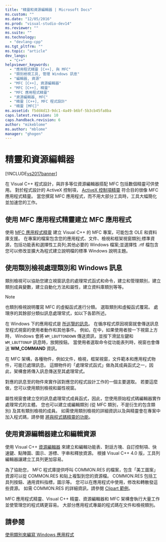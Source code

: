 ```yaml
---
title: "精靈和資源編輯器 | Microsoft Docs"
ms.custom: ""
ms.date: "12/05/2016"
ms.prod: "visual-studio-dev14"
ms.reviewer: ""
ms.suite: ""
ms.technology: 
  - "devlang-cpp"
ms.tgt_pltfrm: ""
ms.topic: "article"
dev_langs: 
  - "C++"
helpviewer_keywords: 
  - "應用程式精靈 [C++], 與 MFC"
  - "類別檢視工具, 管理 Windows 訊息"
  - "編輯器, 資源"
  - "MFC [C++], 資源編輯器"
  - "MFC [C++], 精靈"
  - "MFC 應用程式精靈"
  - "資源編輯器, MFC"
  - "精靈 [C++], MFC 程式設計"
  - "精靈 [MFC]"
ms.assetid: f5dd4d13-9dc1-4a49-b6bf-5b3cb45fa8ba
caps.latest.revision: 10
caps.handback.revision: 6
author: "mikeblome"
ms.author: "mblome"
manager: "ghogen"
---
```

# 精靈和資源編輯器
[!INCLUDE[vs2017banner](../assembler/inline/includes/vs2017banner.md)]

在 Visual C\+\+ 程式設計，與許多等位資源編輯器搭配 MFC 包括數個精靈可供使用。  對於程式設計的 ActiveX 控制項， [ActiveX 控制項精靈](../mfc/reference/mfc-activex-control-wizard.md) 符合目的很像 MFC 應用程式精靈。  當您撰寫 MFC 應用程式，而不用大部分工具時，工具大幅簡化並加速您的工作。  
  
##  <a name="_core_use_appwizard_to_create_an_mfc_application"></a> 使用 MFC 應用程式精靈建立 MFC 應用程式  
 使用 [MFC 應用程式精靈](../mfc/reference/mfc-application-wizard.md) 建立 Visual C\+\+ 的 MFC 專案，可能包含 OLE 和資料庫支援。  在專案的檔案包含您的應用程式、文件、檢視和框架視窗類別;標準資源，包括功能表和選擇性工具列;其他必要的 Windows 檔案;並選擇性 .rtf 檔包含您可以修改並擴大為程式建立說明檔的標準 Windows 說明主題。  
  
##  <a name="_core_use_classwizard_to_manage_classes_and_windows_messages"></a> 使用類別檢視處理類別和 Windows 訊息  
 類別檢視可以協助您建立視窗訊息的處理常式函式和命令，建立和管理類別，建立類別成員變數，建立自動化方法和屬性，建立資料庫類別等等。  
  
> [!NOTE]
>  也類別檢視說明覆寫 MFC 的虛擬函式進行分類。  選取類別和虛擬函式覆寫。  處理序的其餘部分類似訊息處理常式，如以下各節所述。  
  
 在 Windows 下的應用程式是 [所巡覽的訊息](../mfc/message-handling-and-mapping.md)。  在循序程式原因視窗就會傳送訊息至程式視窗的使用者動作和其他事件。  例如，在中，如果使用者按一下視窗上方時， Windows 會將 `WM_LBUTTONDOWN` 傳送資訊，並按下滑鼠左鍵和 `WM_LBUTTONUP` 訊息時，放開按鈕。  當使用者選取命令從功能表列時，視窗也會傳送 **WM\_COMMAND** 資訊。  
  
 在 MFC 架構，各種物件，例如文件，檢視，框架視窗，文件範本和應用程式物件，可能已處理訊息。  這類物件的「處理常式函式」做為其成員函式之一，因此，架構會將傳入訊息傳送至其處理常式。  
  
 對應的訊息至的物件來實作該對應您的程式設計工作的一個主要選取。  若要這麼做，您可以使用類別檢視和屬性視窗。  
  
 屬性視窗會建立空的訊息處理常式成員函式，因此，您使用原始程式碼編輯器實作處理常式的主體。  您也可以建立或編輯類別 \(從 MFC 類別，不是衍生的包含類別\) 及其有類別檢視的成員。  如需使用類別檢視的詳細資訊以及與精靈會在專案中加入程式碼，請參閱 [將與程式碼精靈的功能](../ide/adding-functionality-with-code-wizards-cpp.md)。  
  
##  <a name="_core_use_the_resource_editors_to_create_and_edit_resources"></a> 使用資源編輯器建立和編輯資源  
 使用 Visual C\+\+ [資源編輯器](../mfc/resource-editors.md) 來建立和編輯功能表、對話方塊、自訂控制項、快速鍵、點陣圖、圖示、游標、字串和釋放資源。  根據 Visual C\+\+ 4.0 版，工具列編輯器讓建立工具列更加容易。  
  
 為了協助您， MFC 程式庫提供呼叫 COMMON.RES 的檔案，包含「美工圖案」資源可以從 COMMON.RES 和貼上複製到您的資源檔。  COMMON.RES 包括工具列按鈕、通用資料指標，圖示等。  您可以在應用程式中使用，修改和轉散發這些資源。  如需 COMMON.RES 的詳細資訊，請參閱 [Clipart 範例](../top/visual-cpp-samples.md)。  
  
 MFC 應用程式精靈、Visual C\+\+ 精靈、資源編輯器和 MFC 架構會執行大量工作並使管理您的程式碼更容易。  大部分應用程式專屬的程式碼在文件和檢視類別。  
  
## 請參閱  
 [使用類別來編寫 Windows 應用程式](../mfc/using-the-classes-to-write-applications-for-windows.md)